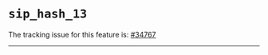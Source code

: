 # `sip_hash_13`

The tracking issue for this feature is: [#34767]

[#34767]: https://github.com/rust-lang/rust/issues/34767

------------------------
